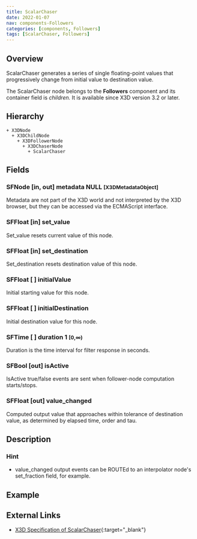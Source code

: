 ```yaml
---
title: ScalarChaser
date: 2022-01-07
nav: components-Followers
categories: [components, Followers]
tags: [ScalarChaser, Followers]
---
```

<style>
.post h3 {
  word-spacing: 0.2em;
}
</style>

## Overview

ScalarChaser generates a series of single floating-point values that progressively change from initial value to destination value.

The ScalarChaser node belongs to the **Followers** component and its container field is *children.* It is available since X3D version 3.2 or later.

## Hierarchy

```
+ X3DNode
  + X3DChildNode
    + X3DFollowerNode
      + X3DChaserNode
        + ScalarChaser
```

## Fields

### SFNode [in, out] **metadata** NULL <small>[X3DMetadataObject]</small>

Metadata are not part of the X3D world and not interpreted by the X3D browser, but they can be accessed via the ECMAScript interface.

### SFFloat [in] **set_value**

Set_value resets current value of this node.

### SFFloat [in] **set_destination**

Set_destination resets destination value of this node.

### SFFloat [ ] **initialValue**

Initial starting value for this node.

### SFFloat [ ] **initialDestination**

Initial destination value for this node.

### SFTime [ ] **duration** 1 <small>[0,∞)</small>

Duration is the time interval for filter response in seconds.

### SFBool [out] **isActive**

IsActive true/false events are sent when follower-node computation starts/stops.

### SFFloat [out] **value_changed**

Computed output value that approaches within tolerance of destination value, as determined by elapsed time, order and tau.

## Description

### Hint

- value_changed output events can be ROUTEd to an interpolator node's set_fraction field, for example.

## Example

<x3d-canvas src="https://create3000.github.io/media/examples/Followers/ScalarChaser/ScalarChaser.x3d"></x3d-canvas>

## External Links

- [X3D Specification of ScalarChaser](https://www.web3d.org/documents/specifications/19775-1/V4.0/Part01/components/followers.html#ScalarChaser){:target="_blank"}
